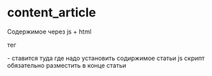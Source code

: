 # content_article
Содержимое через js + html

тег <ul id="nav_1987"></ul> - ставится туда где надо установить содиржимое статьи
js скрипт обязательно разместить в конце статьи
